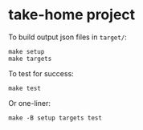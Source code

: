 # take-home project

To build output json files in `target/`:

```
make setup
make targets
```

To test for success:

```
make test
```

Or one-liner:

```
make -B setup targets test
```